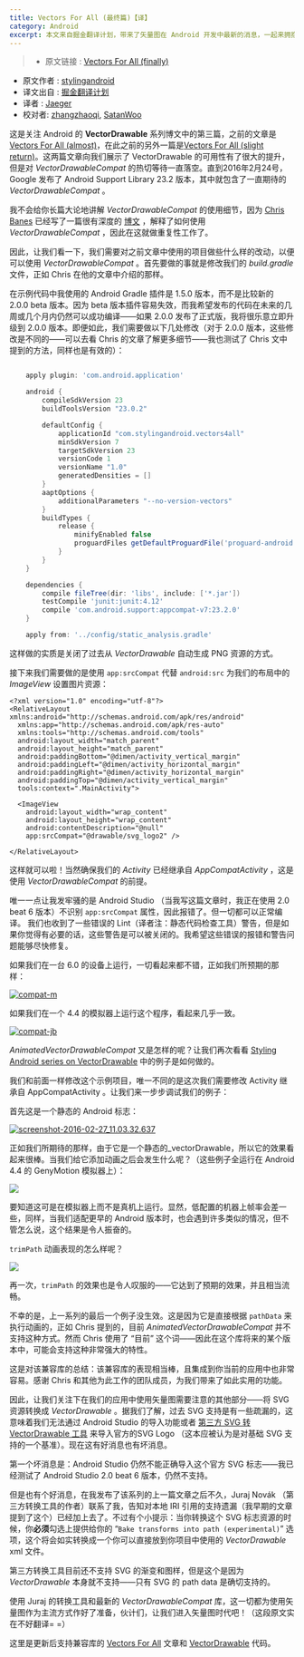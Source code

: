 ```yaml
---
title: Vectors For All (最终篇)【译】
category: Android
excerpt: 本文来自掘金翻译计划，带来了矢量图在 Android 开发中最新的消息，一起来拥抱矢量图吧！
---
```


>* 原文链接 : [Vectors For All (finally)](https://blog.stylingandroid.com/vectors-for-all-finally/)
* 原文作者 : [stylingandroid](https://blog.stylingandroid.com)
* 译文出自 : [掘金翻译计划](https://github.com/xitu/gold-miner)
* 译者 : [Jaeger](https://github.com/laobie)
* 校对者: [zhangzhaoqi](https://github.com/joddiy), [SatanWoo](https://github.com/SatanWoo)


这是关注 Android 的 __VectorDrawable__ 系列博文中的第三篇，之前的文章是[Vectors For All (almost)](https://blog.stylingandroid.com/vectors-for-all-almost/)，在此之前的另外一篇是[Vectors For All (slight return)](https://blog.stylingandroid.com/vectors-for-all-slight-return/)。这两篇文章向我们展示了 VectorDrawable 的可用性有了很大的提升，但是对 _VectorDrawableCompat_ 的热切等待一直落空。直到2016年2月24号，Google 发布了 Android Support Library 23.2 版本，其中就包含了一直期待的 _VectorDrawableCompat_ 。

我不会给你长篇大论地讲解 _VectorDrawableCompat_ 的使用细节，因为 [Chris Banes](https://chris.banes.me/) 已经写了一篇很有深度的 [博文](https://medium.com/@chrisbanes/appcompat-v23-2-age-of-the-vectors-91cbafa87c88#.kf57cowuy) ，解释了如何使用 _VectorDrawableCompat_ ，因此在这就做重复性工作了。

因此，让我们看一下，我们需要对之前文章中使用的项目做些什么样的改动，以便可以使用 _VectorDrawableCompat_ 。首先要做的事就是修改我们的 _build.gradle_ 文件，正如 Chris 在他的文章中介绍的那样。

在示例代码中我使用的 Android Gradle 插件是 1.5.0 版本，而不是比较新的 2.0.0 beta 版本。因为 beta 版本插件容易失效，而我希望发布的代码在未来的几周或几个月内仍然可以成功编译——如果 2.0.0 发布了正式版，我将很乐意立即升级到 2.0.0 版本。即便如此，我们需要做以下几处修改（对于 2.0.0 版本，这些修改是不同的——可以去看 Chris 的文章了解更多细节——我也测试了 Chris 文中提到的方法，同样也是有效的）：

~~~ groovy

    apply plugin: 'com.android.application'

    android {
        compileSdkVersion 23
        buildToolsVersion "23.0.2"

        defaultConfig {
            applicationId "com.stylingandroid.vectors4all"
            minSdkVersion 7
            targetSdkVersion 23
            versionCode 1
            versionName "1.0"
            generatedDensities = []
        }
        aaptOptions {
            additionalParameters "--no-version-vectors"
        }
        buildTypes {
            release {
                minifyEnabled false
                proguardFiles getDefaultProguardFile('proguard-android.txt'), 'proguard-rules.pro'
            }
        }
    }

    dependencies {
        compile fileTree(dir: 'libs', include: ['*.jar'])
        testCompile 'junit:junit:4.12'
        compile 'com.android.support:appcompat-v7:23.2.0'
    }

    apply from: '../config/static_analysis.gradle'
~~~

这样做的实质是关闭了过去从 _VectorDrawable_ 自动生成 PNG 资源的方式。

接下来我们需要做的是使用 `app:srcCompat` 代替 `android:src` 为我们的布局中的 _ImageView_ 设置图片资源：

    <?xml version="1.0" encoding="utf-8"?>
    <RelativeLayout xmlns:android="http://schemas.android.com/apk/res/android"
      xmlns:app="http://schemas.android.com/apk/res-auto"
      xmlns:tools="http://schemas.android.com/tools"
      android:layout_width="match_parent"
      android:layout_height="match_parent"
      android:paddingBottom="@dimen/activity_vertical_margin"
      android:paddingLeft="@dimen/activity_horizontal_margin"
      android:paddingRight="@dimen/activity_horizontal_margin"
      android:paddingTop="@dimen/activity_vertical_margin"
      tools:context=".MainActivity">

      <ImageView
        android:layout_width="wrap_content"
        android:layout_height="wrap_content"
        android:contentDescription="@null"
        app:srcCompat="@drawable/svg_logo2" />

    </RelativeLayout>

这样就可以啦！当然确保我们的 _Activity_ 已经继承自 _AppCompatActivity_ ，这是使用 _VectorDrawableCompat_ 的前提。

唯一一点让我发牢骚的是 Android Studio （当我写这篇文章时，我正在使用 2.0 beat 6 版本）不识别 `app:srcCompat` 属性，因此报错了。但一切都可以正常编译。 我们也收到了一些错误的 Lint（译者注：静态代码检查工具）警告，但是如果你觉得有必要的话，这些警告是可以被关闭的。我希望这些错误的报错和警告问题能够尽快修复。

如果我们在一台 6.0 的设备上运行，一切看起来都不错，正如我们所预期的那样：

[![compat-m](https://i1.wp.com/blog.stylingandroid.com/wp-content/uploads/2016/02/compat-m.png?resize=300%2C225&ssl=1%20300w,%20https://i1.wp.com/blog.stylingandroid.com/wp-content/uploads/2016/02/compat-m.png?resize=768%2C576&ssl=1%20768w,%20https://i1.wp.com/blog.stylingandroid.com/wp-content/uploads/2016/02/compat-m.png?resize=1024%2C768&ssl=1%201024w,%20https://i1.wp.com/blog.stylingandroid.com/wp-content/uploads/2016/02/compat-m.png?resize=624%2C468&ssl=1%20624w)](https://blog.stylingandroid.com/?attachment_id=3696)

如果我们在一个 4.4 的模拟器上运行这个程序，看起来几乎一致。

[![compat-jb](https://i0.wp.com/blog.stylingandroid.com/wp-content/uploads/2016/02/compat-jb.png?resize=180%2C300&ssl=1%20180w,%20https://i0.wp.com/blog.stylingandroid.com/wp-content/uploads/2016/02/compat-jb.png?w=480&ssl=1%20480w)](https://blog.stylingandroid.com/?attachment_id=3697)

_AnimatedVectorDrawableCompat_ 又是怎样的呢？让我们再次看看 [Styling Android series on VectorDrawable](https://blog.stylingandroid.com/vectordrawables-part-1/) 中的例子是如何做的。

我们和前面一样修改这个示例项目，唯一不同的是这次我们需要修改 Activity 继承自 AppCompatActivity 。让我们来一步步调试我们的例子：

首先这是一个静态的 Android 标志：

[![screenshot-2016-02-27_11.03.32.637](https://i0.wp.com/blog.stylingandroid.com/wp-content/uploads/2016/03/screenshot-2016-02-27_11.03.32.637.png?resize=300%2C180&ssl=1%20300w,%20https://i0.wp.com/blog.stylingandroid.com/wp-content/uploads/2016/03/screenshot-2016-02-27_11.03.32.637.png?resize=768%2C461&ssl=1%20768w,%20https://i0.wp.com/blog.stylingandroid.com/wp-content/uploads/2016/03/screenshot-2016-02-27_11.03.32.637.png?resize=1024%2C614&ssl=1%201024w,%20https://i0.wp.com/blog.stylingandroid.com/wp-content/uploads/2016/03/screenshot-2016-02-27_11.03.32.637.png?resize=624%2C374&ssl=1%20624w,%20https://i0.wp.com/blog.stylingandroid.com/wp-content/uploads/2016/03/screenshot-2016-02-27_11.03.32.637.png?w=1280&ssl=1%201280w)](https://blog.stylingandroid.com/?attachment_id=3699)

正如我们所期待的那样，由于它是一个静态的_vectorDrawable，所以它的效果看起来很棒。当我们给它添加动画之后会发生什么呢？（这些例子全运行在 Android 4.4 的 GenyMotion 模拟器上）：

![](http://ww4.sinaimg.cn/large/a490147fgw1f3qiw99kzeg20qo0g01es.gif)

要知道这可是在模拟器上而不是真机上运行。显然，低配置的机器上帧率会差一些，同样，当我们适配更早的 Android 版本时，也会遇到许多类似的情况，但不管怎么说，这个结果是令人振奋的。

`trimPath` 动画表现的怎么样呢？

![](http://ww2.sinaimg.cn/large/a490147fgw1f3qizfsrzjg20qo0g04ly.gif)

再一次，`trimPath` 的效果也是令人叹服的——它达到了预期的效果，并且相当流畅。

不幸的是，上一系列的最后一个例子没生效。这是因为它是直接根据 `pathData` 来执行动画的，正如 Chris 提到的，目前 _AnimatedVectorDrawableCompat_ 并不支持这种方式。然而 Chris 使用了 “目前” 这个词——因此在这个库将来的某个版本中，可能会支持这种非常强大的特性。

这是对该兼容库的总结：该兼容库的表现相当棒，且集成到你当前的应用中也非常容易。感谢 Chris 和其他为此工作的团队成员，为我们带来了如此实用的功能。

因此，让我们关注下在我们的应用中使用矢量图需要注意的其他部分——将 SVG 资源转换成 _VectorDrawable_ 。据我们了解，过去 SVG 支持是有一些疏漏的，这意味着我们无法通过 Android Studio 的导入功能或者  [第三方 SVG 转 VectorDrawable 工具](http://inloop.github.io/svg2android/) 来导入官方的SVG Logo （这本应被认为是对基础 SVG 支持的一个基准）。现在这有好消息也有坏消息。

第一个坏消息是：Android Studio 仍然不能正确导入这个官方 SVG 标志——我已经测试了 Android Studio 2.0 beat 6 版本，仍然不支持。

但是也有个好消息，在我发布了该系列的上一篇文章之后不久，Juraj Novák （第三方转换工具的作者）联系了我，告知对本地 IRI 引用的支持遗漏（我早期的文章提到了这个）已经加上去了。不过有个小提示：当你转换这个 SVG 标志资源的时候，你**必须**勾选上提供给你的 “`Bake transforms into path (experimental)`” 选项，这个将会如实转换成一个你可以直接放到你项目中使用的 _VectorDrawable_ xml 文件。

第三方转换工具目前还不支持 SVG 的渐变和图样，但是这个是因为 _VectorDrawable_ 本身就不支持——只有 SVG 的 path data 是确切支持的。

使用 Juraj 的转换工具和最新的 _VectorDrawableCompat_ 库，这一切都为使用矢量图作为主流方式作好了准备，伙计们，让我们进入矢量图时代吧！（这段原文实在不好翻译= =）

这里是更新后支持兼容库的 [Vectors For All](https://github.com/StylingAndroid/Vectors4All/tree/finally) 文章和 [VectorDrawable](https://bitbucket.org/StylingAndroid/vectordrawables/src/a27f80278eac093b68161ec52a29ffd480e937c1/?at=Part3) 代码。

